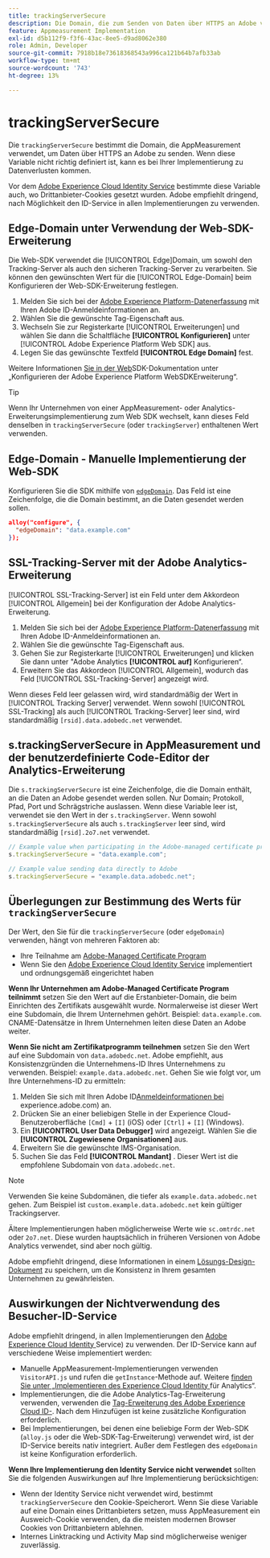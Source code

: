 ```yaml
---
title: trackingServerSecure
description: Die Domain, die zum Senden von Daten über HTTPS an Adobe verwendet wird.
feature: Appmeasurement Implementation
exl-id: d5b112f9-f3f6-43ac-8ee5-d9ad8062e380
role: Admin, Developer
source-git-commit: 7918b18e73618368543a996ca121b64b7afb33ab
workflow-type: tm+mt
source-wordcount: '743'
ht-degree: 13%

---
```


# trackingServerSecure

Die `trackingServerSecure` bestimmt die Domain, die AppMeasurement verwendet, um Daten über HTTPS an Adobe zu senden. Wenn diese Variable nicht richtig definiert ist, kann es bei Ihrer Implementierung zu Datenverlusten kommen.

Vor dem [Adobe Experience Cloud Identity Service](https://experienceleague.adobe.com/de/docs/id-service/using/home) bestimmte diese Variable auch, wo Drittanbieter-Cookies gesetzt wurden. Adobe empfiehlt dringend, nach Möglichkeit den ID-Service in allen Implementierungen zu verwenden.

## Edge-Domain unter Verwendung der Web-SDK-Erweiterung

Die Web-SDK verwendet die [!UICONTROL Edge]Domain, um sowohl den Tracking-Server als auch den sicheren Tracking-Server zu verarbeiten. Sie können den gewünschten Wert für die [!UICONTROL Edge-Domain] beim Konfigurieren der Web-SDK-Erweiterung festlegen.

1. Melden Sie sich bei der [Adobe Experience Platform-Datenerfassung](https://experience.adobe.com/data-collection) mit Ihren Adobe ID-Anmeldeinformationen an.
1. Wählen Sie die gewünschte Tag-Eigenschaft aus.
1. Wechseln Sie zur Registerkarte [!UICONTROL Erweiterungen] und wählen Sie dann die Schaltfläche **[!UICONTROL Konfigurieren]** unter [!UICONTROL Adobe Experience Platform Web SDK] aus.
1. Legen Sie das gewünschte Textfeld **[!UICONTROL Edge Domain]** fest.

Weitere Informationen [ Sie in der Web](https://experienceleague.adobe.com/docs/experience-platform/edge/extension/web-sdk-extension-configuration.html?lang=de)SDK-Dokumentation unter „Konfigurieren der Adobe Experience Platform WebSDKErweiterung“.

>[!TIP]
>
>Wenn Ihr Unternehmen von einer AppMeasurement- oder Analytics-Erweiterungsimplementierung zum Web SDK wechselt, kann dieses Feld denselben in `trackingServerSecure` (oder `trackingServer`) enthaltenen Wert verwenden.

## Edge-Domain - Manuelle Implementierung der Web-SDK

Konfigurieren Sie die SDK mithilfe von [`edgeDomain`](https://experienceleague.adobe.com/de/docs/experience-platform/web-sdk/commands/configure/edgedomain). Das Feld ist eine Zeichenfolge, die die Domain bestimmt, an die Daten gesendet werden sollen.

```json
alloy("configure", {
  "edgeDomain": "data.example.com"
});
```

## SSL-Tracking-Server mit der Adobe Analytics-Erweiterung

[!UICONTROL SSL-Tracking-Server] ist ein Feld unter dem Akkordeon [!UICONTROL Allgemein] bei der Konfiguration der Adobe Analytics-Erweiterung.

1. Melden Sie sich bei der [Adobe Experience Platform-Datenerfassung](https://experience.adobe.com/data-collection) mit Ihren Adobe ID-Anmeldeinformationen an.
1. Wählen Sie die gewünschte Tag-Eigenschaft aus.
1. Gehen Sie zur Registerkarte [!UICONTROL Erweiterungen] und klicken Sie dann unter &quot;Adobe Analytics **[!UICONTROL auf]** Konfigurieren“.
1. Erweitern Sie das Akkordeon [!UICONTROL Allgemein], wodurch das Feld [!UICONTROL SSL-Tracking-Server] angezeigt wird.

Wenn dieses Feld leer gelassen wird, wird standardmäßig der Wert in [!UICONTROL Tracking Server] verwendet. Wenn sowohl [!UICONTROL SSL-Tracking] als auch [!UICONTROL Tracking-Server] leer sind, wird standardmäßig `[rsid].data.adobedc.net` verwendet.

## s.trackingServerSecure in AppMeasurement und der benutzerdefinierte Code-Editor der Analytics-Erweiterung

Die `s.trackingServerSecure` ist eine Zeichenfolge, die die Domain enthält, an die Daten an Adobe gesendet werden sollen. Nur Domain; Protokoll, Pfad, Port und Schrägstriche auslassen. Wenn diese Variable leer ist, verwendet sie den Wert in der `s.trackingServer`. Wenn sowohl `s.trackingServerSecure` als auch `s.trackingServer` leer sind, wird standardmäßig `[rsid].2o7.net` verwendet.

```js
// Example value when participating in the Adobe-managed certificate program
s.trackingServerSecure = "data.example.com";

// Example value sending data directly to Adobe
s.trackingServerSecure = "example.data.adobedc.net";
```

## Überlegungen zur Bestimmung des Werts für `trackingServerSecure`

Der Wert, den Sie für die `trackingServerSecure` (oder `edgeDomain`) verwenden, hängt von mehreren Faktoren ab:

* Ihre Teilnahme am [Adobe-Managed Certificate Program](https://experienceleague.adobe.com/de/docs/core-services/interface/data-collection/adobe-managed-cert)
* Wenn Sie den [Adobe Experience Cloud Identity Service](https://experienceleague.adobe.com/de/docs/id-service/using/home) implementiert und ordnungsgemäß eingerichtet haben

**Wenn Ihr Unternehmen am Adobe-Managed Certificate Program teilnimmt** setzen Sie den Wert auf die Erstanbieter-Domain, die beim Einrichten des Zertifikats ausgewählt wurde. Normalerweise ist dieser Wert eine Subdomain, die Ihrem Unternehmen gehört. Beispiel: `data.example.com`. CNAME-Datensätze in Ihrem Unternehmen leiten diese Daten an Adobe weiter.

**Wenn Sie nicht am Zertifikatprogramm teilnehmen** setzen Sie den Wert auf eine Subdomain von `data.adobedc.net`. Adobe empfiehlt, aus Konsistenzgründen die Unternehmens-ID Ihres Unternehmens zu verwenden. Beispiel: `example.data.adobedc.net`. Gehen Sie wie folgt vor, um Ihre Unternehmens-ID zu ermitteln:

1. Melden Sie sich mit Ihren Adobe ID[Anmeldeinformationen bei ](https://experience.adobe.com)experience.adobe.com) an.
1. Drücken Sie an einer beliebigen Stelle in der Experience Cloud-Benutzeroberfläche `[Cmd]` + `[I]` (iOS) oder `[Ctrl]` + `[I]` (Windows).
1. Ein **[!UICONTROL User Data Debugger]** wird angezeigt. Wählen Sie die **[!UICONTROL Zugewiesene Organisationen]** aus.
1. Erweitern Sie die gewünschte IMS-Organisation.
1. Suchen Sie das Feld **[!UICONTROL Mandant]** . Dieser Wert ist die empfohlene Subdomain von `data.adobedc.net`.

>[!NOTE]
>
>Verwenden Sie keine Subdomänen, die tiefer als `example.data.adobedc.net` gehen. Zum Beispiel ist `custom.example.data.adobedc.net` kein gültiger Trackingserver.

Ältere Implementierungen haben möglicherweise Werte wie `sc.omtrdc.net` oder `2o7.net`. Diese wurden hauptsächlich in früheren Versionen von Adobe Analytics verwendet, sind aber noch gültig.

Adobe empfiehlt dringend, diese Informationen in einem [Lösungs-Design-Dokument](../../prepare/solution-design.md) zu speichern, um die Konsistenz in Ihrem gesamten Unternehmen zu gewährleisten.

## Auswirkungen der Nichtverwendung des Besucher-ID-Service

Adobe empfiehlt dringend, in allen Implementierungen den [Adobe Experience Cloud Identity ](https://experienceleague.adobe.com/de/docs/id-service/using/home)Service) zu verwenden. Der ID-Service kann auf verschiedene Weise implementiert werden:

* Manuelle AppMeasurement-Implementierungen verwenden `VisitorAPI.js` und rufen die `getInstance`-Methode auf. Weitere [ finden Sie unter „Implementieren des Experience Cloud Identity ](https://experienceleague.adobe.com/de/docs/id-service/using/implementation/setup-analytics) für Analytics“.
* Implementierungen, die die Adobe Analytics-Tag-Erweiterung verwenden, verwenden die [Tag-Erweiterung des Adobe Experience Cloud ID-](https://experienceleague.adobe.com/de/docs/experience-platform/tags/extensions/client/id-service/overview). Nach dem Hinzufügen ist keine zusätzliche Konfiguration erforderlich.
* Bei Implementierungen, bei denen eine beliebige Form der Web-SDK (`alloy.js` oder die Web-SDK-Tag-Erweiterung) verwendet wird, ist der ID-Service bereits nativ integriert. Außer dem Festlegen des `edgeDomain` ist keine Konfiguration erforderlich.

**Wenn Ihre Implementierung den Identity Service nicht verwendet** sollten Sie die folgenden Auswirkungen auf Ihre Implementierung berücksichtigen:

* Wenn der Identity Service nicht verwendet wird, bestimmt `trackingServerSecure` den Cookie-Speicherort. Wenn Sie diese Variable auf eine Domain eines Drittanbieters setzen, muss AppMeasurement ein Ausweich-Cookie verwenden, da die meisten modernen Browser Cookies von Drittanbietern ablehnen.
* Internes Linktracking und Activity Map sind möglicherweise weniger zuverlässig.
